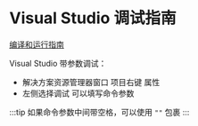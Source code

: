 # Visual Studio 调试指南

[编译和运行指南](/docs/contribute/contribute/contribute-code/compile-and-run)

Visual Studio 带参数调试：

- 解决方案资源管理器窗口 项目右键 属性
- 左侧选择调试 可以填写命令参数

:::tip
如果命令参数中间带空格，可以使用 `""` 包裹
:::

